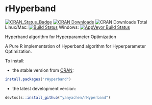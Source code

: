 # rHyperband

[![CRAN_Status_Badge](http://www.r-pkg.org/badges/version/rHyperband)](http://cran.r-project.org/package=rHyperband)
[![CRAN Downloads](http://cranlogs.r-pkg.org/badges/rHyperband)](http://cran.r-project.org/package=rHyperband)
![CRAN Downloads Total](http://cranlogs.r-pkg.org/badges/grand-total/rHyperband?color=brightgreen)
Linux/Mac: [![Build Status](https://travis-ci.org/yanyachen/rHyperband.svg)](https://travis-ci.org/yanyachen/rHyperband)
Windows: [![AppVeyor Build Status](https://ci.appveyor.com/api/projects/status/github/yanyachen/rHyperband?branch=master&svg=true)](https://ci.appveyor.com/project/yanyachen/rHyperband)

Hyperband algorithm for Hyperparameter Optimization  

A Pure R implementation of Hyperband algorithm for Hyperparameter Optimization.  

To install:  
* the stable version from [CRAN](http://cran.r-project.org/web/packages/rHyperband/index.html):  
```r
install.packages("rHyperband")
```

* the latest development version:  
```r
devtools::install_github("yanyachen/rHyperband")
```
